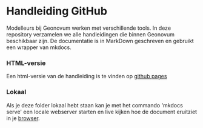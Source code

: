 # Handleiding GitHub

Modelleurs bij Geonovum werken met verschillende tools. In deze repository verzamelen we alle handleidingen die binnen Geonovum beschikbaar zijn. De documentatie is in MarkDown geschreven en gebruikt een wrapper van mkdocs.

### HTML-versie

Een html-versie van de handleiding is te vinden op [github pages](https://geonovum.github.io/handleiding-tooling/)

### Lokaal

Als je deze folder lokaal hebt staan kan je met het commando 'mkdocs serve' een
locale webserver starten en live kijken hoe de document eruitziet in je
[browser](http://127.0.0.1:8000/).